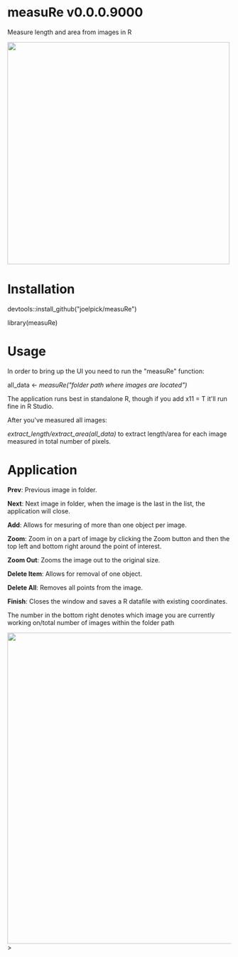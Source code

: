 # measuRe v0.0.0.9000

Measure length and area from images in R

<img src= "https://user-images.githubusercontent.com/37153494/92573295-7b331300-f27d-11ea-82e8-1ccd15116f35.jpg" width="500" height="500" />


# Installation

devtools::install_github("joelpick/measuRe")

library(measuRe)


# Usage

In order to bring up the UI you need to run the "measuRe" function:

all_data <- *measuRe("folder path where images are located")*

The application runs best in standalone R, though if you add x11 = T it'll run fine in R Studio.


After you've measured all images:

*extract_length/extract_area(all_data)* to extract length/area for each image measured in total number of pixels.


# Application

**Prev**: Previous image in folder.

**Next**: Next image in folder, when the image is the last in the list, the application will close.

**Add**: Allows for mesuring of more than one object per image.

**Zoom**: Zoom in on a part of image by clicking the Zoom button and then the top left and bottom right around the point of interest.

**Zoom Out**: Zooms the image out to the original size.

**Delete Item**: Allows for removal of one object.

**Delete All**: Removes all points from the image.

**Finish**: Closes the window and saves a R datafile with existing coordinates.

The number in the bottom right denotes which image you are currently working on/total number of images within the folder path


<img src="https://user-images.githubusercontent.com/37153494/93581817-8e3e9500-f999-11ea-9c24-d5707808cf53.png" width="1000" height="700" />>
